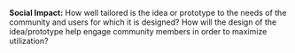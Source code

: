 **Social Impact:** How well tailored is the idea or prototype to the needs of the community and users for which it is designed? How will the design of the idea/prototype help engage community members in order to maximize utilization?
